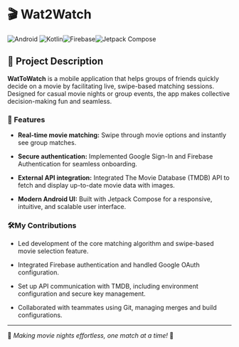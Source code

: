 # 🎬 Wat2Watch
![Android](https://img.shields.io/badge/Android-3DDC84?style=for-the-badge&logo=android&logoColor=white)
![Kotlin](https://img.shields.io/badge/Kotlin-%230095D5.svg?&style=for-the-badge&logo=kotlin&logoColor=white)![Firebase](https://img.shields.io/badge/Firebase-%23FFCA28.svg?&style=for-the-badge&logo=firebase&logoColor=white)![Jetpack Compose](https://img.shields.io/badge/Jetpack_Compose-%234285F4.svg?style=for-the-badge&logo=android&logoColor=white)

## 📌 Project Description
**WatToWatch** is a mobile application that helps groups of friends quickly decide on a movie by facilitating live, swipe-based matching sessions. Designed for casual movie nights or group events, the app makes collective decision-making fun and seamless.

### 🎯 Features
- **Real-time movie matching:** Swipe through movie options and instantly see group matches.

- **Secure authentication:** Implemented Google Sign-In and Firebase Authentication for seamless onboarding.

- **External API integration:** Integrated The Movie Database (TMDB) API to fetch and display up-to-date movie data with images.

- **Modern Android UI:** Built with Jetpack Compose for a responsive, intuitive, and scalable user interface.

### 🛠️My Contributions
- Led development of the core matching algorithm and swipe-based movie selection feature.

- Integrated Firebase authentication and handled Google OAuth configuration.

- Set up API communication with TMDB, including environment configuration and secure key management.

- Collaborated with teammates using Git, managing merges and build configurations.

---

🚀 *Making movie nights effortless, one match at a time!* 🍿  
